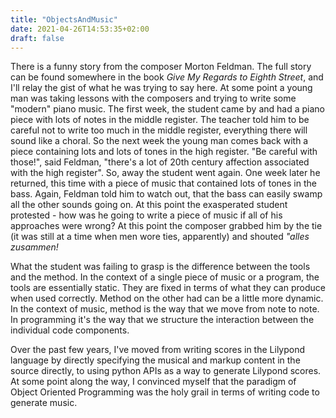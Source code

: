 ```yaml
---
title: "ObjectsAndMusic"
date: 2021-04-26T14:53:35+02:00
draft: false
---
```


There is a funny story from the composer Morton Feldman. The full story can be 
found somewhere in the book *Give My Regards to Eighth Street*, and I'll relay
the gist of what he was trying to say here. At some point a young man was
taking lessons with the composers and trying to write some "modern" piano
music. The first week, the student came by and had a piano piece with lots of
notes in the middle register. The teacher told him to be careful not to write
too much in the middle register, everything there will sound like a choral. So 
the next week the young man comes back with a piece containing lots and lots of
tones in the high register. "Be careful with those!", said Feldman, "there's a
lot of 20th century affection associated with the high register". So, away the
student went again. One week later he returned, this time with a piece of music
that contained lots of tones in the bass. Again, Feldman told him to watch out,
that the bass can easily swamp all the other sounds going on. At this point the 
exasperated student protested - how was he going to write a piece of music if
all of his approaches were wrong? At this point the composer grabbed him by the
tie (it was still at a time when men wore ties, apparently) and shouted *"alles
zusammen!* 

What the student was failing to grasp is the difference between the tools and
the method. In the context of a single piece of music or a program, the tools
are essentially static. They are fixed in terms of what they can produce when
used correctly. Method on the other had can be a little more dynamic. In the
context of music, method is the way that we move from note to note. In
programming it's the way that we structure the interaction between the
individual code components. 

Over the past few years, I've moved from writing scores in the Lilypond
language by directly specifying the musical and markup content in the source
directly, to using python APIs as a way to generate Lilypond scores. At some
point along the way, I convinced myself that the paradigm of Object Oriented
Programming was the holy grail in terms of writing code to generate music. 

